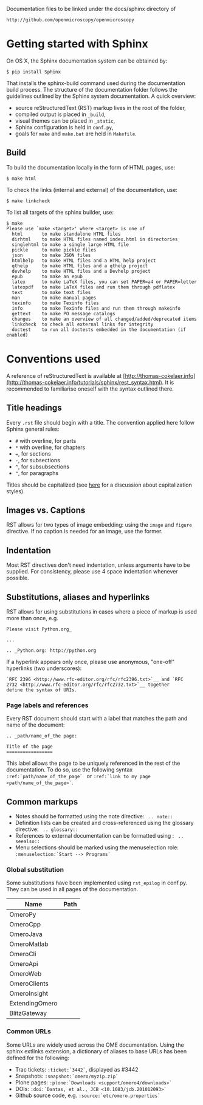 Documentation files to be linked under
the docs/sphinx directory of

    http://github.com/openmicroscopy/openmicroscopy


# Getting started with Sphinx #

On OS X, the Sphinx documentation system can be obtained by:

	$ pip install Sphinx

That installs the sphinx-build command used during the documentation build process. The structure of the documentation folder follows the guidelines outlined by the Sphinx system documentation. A quick overview:

 * source reStructuredText (RST) markup lives in the root of the folder,
 * compiled output is placed in `_build`,
 * visual themes can be placed in `_static`,
 * Sphinx configuration is held in `conf.py`,
 * goals for `make` and `make.bat` are held in `Makefile`.

## Build ##

To build the documentation locally in the form of HTML pages, use:

	$ make html

To check the links (internal and external) of the documentation, use:

	$ make linkcheck
	
To list all targets of the sphinx builder, use:

	$ make
	Please use `make <target>' where <target> is one of
	  html       to make standalone HTML files
	  dirhtml    to make HTML files named index.html in directories
	  singlehtml to make a single large HTML file
	  pickle     to make pickle files
	  json       to make JSON files
	  htmlhelp   to make HTML files and a HTML help project
	  qthelp     to make HTML files and a qthelp project
	  devhelp    to make HTML files and a Devhelp project
	  epub       to make an epub
	  latex      to make LaTeX files, you can set PAPER=a4 or PAPER=letter
	  latexpdf   to make LaTeX files and run them through pdflatex
	  text       to make text files
	  man        to make manual pages
	  texinfo    to make Texinfo files
	  info       to make Texinfo files and run them through makeinfo
	  gettext    to make PO message catalogs
	  changes    to make an overview of all changed/added/deprecated items
	  linkcheck  to check all external links for integrity
	  doctest    to run all doctests embedded in the documentation (if enabled)
	
# Conventions used #

A reference of reStructuredText is available at [http://thomas-cokelaer.info](http://thomas-cokelaer.info/tutorials/sphinx/rest_syntax.html). It is recommended to familiarise oneself with the syntax outlined there.

## Title headings ##

Every `.rst` file should begin with a title. The convention applied here follow Sphinx general rules:

 * `#` with overline, for parts
 * `*` with overline, for chapters
 * `=`, for sections
 * `-`, for subsections
 * `^`, for subsubsections
 * `"`, for paragraphs

Titles should be capitalized (see [here](http://grammar.about.com/od/grammarfaq/f/capitalstitle.htm) for a discussion about capitalization styles).

## Images vs. Captions ##

RST allows for two types of image embedding: using the `image` and `figure` directive. If no caption is needed for an image, use the former.

## Indentation ##

Most RST directives don't need indentation, unless arguments have to be supplied. For consistency, please use 4 space indentation whenever possible.


## Substitutions, aliases and hyperlinks ##

RST allows for using substitutions in cases where a piece of markup is used more than once, e.g.

	Please visit Python.org_
	
	...
	
	.. _Python.org: http://python.org
	
If a hyperlink appears only once, please use anonymous, "one-off" hyperlinks (two underscores):

	`RFC 2396 <http://www.rfc-editor.org/rfc/rfc2396.txt>`__ and `RFC
	2732 <http://www.rfc-editor.org/rfc/rfc2732.txt>`__ together
	define the syntax of URIs.

### Page labels and references ###

Every RST document should start with a label that matches the path and name of the document:

    .. _path/name_of_the page:
    
    Title of the page
    =================

This label allows the page to be uniquely referenced in the rest of the documentation. To do so, use the following syntax ``:ref:`path/name_of_the_page` `` or `` :ref:`link to my page <path/name_of_the_page>` ``.

## Common markups ##


* Notes should be formatted using the note directive: `` .. note::``
* Definition lists can be created and cross-referenced using the glossary directive: `` .. glossary::``
* References to external documentation can be formatted using : `` .. seealso::``
* Menu selections should be marked using the menuselection role: `` :menuselection:`Start --> Programs` ``

### Global substitution ###

Some substitutions have been implemented using `rst_epilog` in conf.py. They can be used in all pages of the documentation.

Name			 | 	Path
-----------------|----------------------------
|OmeroPy|  		 |	developers/Omero/Python
|OmeroCpp| 		 |	developers/Omero/Cpp
|OmeroJava| 	 |	developers/Omero/Java
|OmeroMatlab|	 |	developers/Omero/Matlab
|OmeroCli| 		 |	developers/Omero/CommandLine
|OmeroApi| 		 |	developers/Omero/Modules/Api
|OmeroWeb| 		 |	developers/Omero/Web
|OmeroClients|	 |	developers/Omero/GettingStarted
|OmeroInsight| 	 |	developers/Omero/Insight
|ExtendingOmero| |	developers/Server/ExtendingOmero
|BlitzGateway| 	 |	developers/Omero/Python/Gateway`


### Common URLs ###

Some URLs are widely used across the OME documentation. Using the sphinx extlinks extension, a dictionary of aliases to base URLs has been defined for the following:

* Trac tickets: `` :ticket:`3442` ``, displayed as <a>#3442</a>
* Snapshots: `` :snapshot:`omero/myzip.zip` ``
* Plone pages: `` :plone:`Downloads <support/omero4/downloads>` ``
* DOIs: `` :doi:`Dantas, et al., JCB <10.1083/jcb.201012093>` ``
* Github source code, e.g. `` :source:`etc/omero.properties` ``